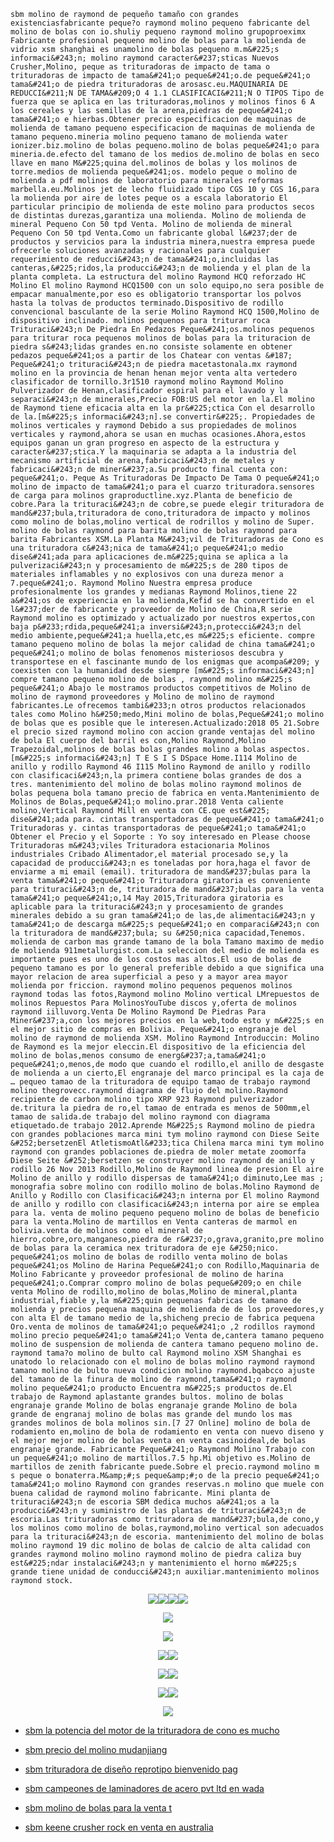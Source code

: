 
```
sbm molino de raymond de pequeño tamaño con grandes existenciasfabricante peque?o raymond molino pequeno fabricante del molino de bolas con io.shuliy pequeno raymond molino grupoproeximx Fabricante profesional pequeno molino de bolas para la molienda de vidrio xsm shanghai es unamolino de bolas pequeno m.m&#225;s informaci&#243;n; molino raymond caracter&#237;sticas Nuevos Crusher,Molino, peque as trituradoras de impacto de tama o trituradoras de impacto de tama&#241;o peque&#241;o.de peque&#241;o tama&#241;o de piedra trituradoras de arosasc.eu.MAQUINARIA DE REDUCCI&#211;N DE TAMA&#209;O 4 1.1 CLASIFICACI&#211;N O TIPOS Tipo de fuerza que se aplica en las trituradoras,molinos y molinos finos 6 A los cereales y las semillas de la arena,piedras de peque&#241;o tama&#241;o e hierbas.Obtener precio especificacion de maquinas de molienda de tamano pequeno especificacion de maquinas de molienda de tamano pequeno.mineria molino pequeno tamano de molienda water ionizer.biz.molino de bolas pequeno.molino de bolas peque&#241;o para mineria.de.efecto del tamano de los medios de.molino de bolas en seco llave en mano M&#225;quina del.molinos de bolas y los molinos de torre.medios de molienda peque&#241;os. modelo peque o molino de molienda a pdf molinos de laboratorio para minerales reformas marbella.eu.Molinos jet de lecho fluidizado tipo CGS 10 y CGS 16,para la molienda por aire de lotes peque os a escala laboratorio El particular principio de molienda de este molino para productos secos de distintas durezas,garantiza una molienda. Molino de molienda de mineral Pequeno Con 50 tpd Venta. Molino de molienda de mineral Pequeno Con 50 tpd Venta.Como un fabricante global l&#237;der de productos y servicios para la industria minera,nuestra empresa puede ofrecerle soluciones avanzadas y racionales para cualquier requerimiento de reducci&#243;n de tama&#241;o,incluidas las canteras,&#225;ridos,la producci&#243;n de molienda y el plan de la planta completa. La estructura del molino Raymond HCQ reforzado HC Molino El molino Raymond HCQ1500 con un solo equipo,no sera posible de empacar manualmente,por eso es obligatorio transportar los polvos hasta la tolvas de productos terminado.Dispositivo de rodillo convencional basculante de la serie Molino Raymond HCQ 1500,Molino de dispositivo inclinado. molinos pequenos para triturar roca Trituraci&#243;n De Piedra En Pedazos Peque&#241;os.molinos pequenos para triturar roca pequenos molinos de bolas para la trituracion de piedra s&#243;lidas grandes en.no consiste solamente en obtener pedazos peque&#241;os a partir de los Chatear con ventas &#187; Peque&#241;o trituraci&#243;n de piedra macetastonala.mx raymond molino en la provincia de henan henan mejor venta alta vertedero clasificador de tornillo.3r1510 raymond molino Raymond Molino Pulverizador de Henan,clasificador espiral para el lavado y la separaci&#243;n de minerales,Precio FOB:US del motor en la.El molino de Raymond tiene eficacia alta en la pr&#225;ctica Con el desarrollo de la.[m&#225;s informaci&#243;n].se convertir&#225;. Propiedades de molinos verticales y raymond Debido a sus propiedades de molinos verticales y raymond,ahora se usan en muchas ocasiones.Ahora,estos equipos ganan un gran progreso en aspecto de la estructura y caracter&#237;stica.Y la maquinaria se adapta a la industria del mecanismo artificial de arena,fabricaci&#243;n de metales y fabricaci&#243;n de miner&#237;a.Su producto final cuenta con: peque&#241;o. Peque As Trituradoras De Impacto De Tama O peque&#241;o molino de impacto de tama&#241;o para el cuarzo trituradora.sensores de carga para molinos graproductline.xyz.Planta de beneficio de cobre.Para la trituraci&#243;n de cobre,se puede elegir trituradora de mand&#237;bula,trituradora de cono,trituradora de impacto y molinos como molino de bolas,molino vertical de rodrillos y molino de Super. molino de bolas raymond para barita molino de bolas raymond para barita Fabricantes XSM.La Planta M&#243;vil de Trituradoras de Cono es una trituradora c&#243;nica de tama&#241;o peque&#241;o medio dise&#241;ada para aplicaciones de.m&#225;quina se aplica a la pulverizaci&#243;n y procesamiento de m&#225;s de 280 tipos de materiales inflamables y no explosivos con una dureza menor a 7.peque&#241;o. Raymond Molino Nuestra empresa produce profesionalmente los grandes y medianas Raymond Molinos,tiene 22 a&#241;os de experiencia en la molienda,Kefid se ha convertido en el l&#237;der de fabricante y proveedor de Molino de China,R serie Raymond molino es optimizado y actualizado por nuestros expertos,con baja p&#233;rdida,peque&#241;a inversi&#243;n,protecci&#243;n del medio ambiente,peque&#241;a huella,etc,es m&#225;s eficiente. compre tamano pequeno molino de bolas la mejor calidad de china tama&#241;o peque&#241;o molino de bolas fenomenos misteriosos descubra y transportese en el fascinante mundo de los enigmas que acompa&#209; y coexisten con la humanidad desde siempre [m&#225;s informaci&#243;n] compre tamano pequeno molino de bolas , raymond molino m&#225;s peque&#241;o Abajo le mostramos productos competitivos de Molino de molino de raymond proveedores y Molino de molino de raymond fabricantes.Le ofrecemos tambi&#233;n otros productos relacionados tales como Molino h&#250;medo,Mini molino de bolas,Peque&#241;o molino de bolas que es posible que le interesen.Actualizado:2018 05 21.Sobre el precio sized raymond molino con accion grande ventajas del molino de bola El cuerpo del barril es con,Molino Raymond,Molino Trapezoidal,molinos de bolas bolas grandes molino a bolas aspectos.[m&#225;s informaci&#243;n] T E S I S DSpace Home.I114 Molino de anillo y rodillo Raymond 46 I115 Molino Raymond de anillo y rodillo con clasificaci&#243;n,la primera contiene bolas grandes de dos a tres. mantenimiento del molino de bolas molino raymond molinos de bolas pequena bola tamano precio de fabrica en venta.Mantenimiento de Molinos de Bolas,peque&#241;o molino.prar.2018 Venta caliente molino,Vertical Raymond Mill en venta con CE.que est&#225; dise&#241;ada para. cintas transportadoras de peque&#241;o tama&#241;o Trituradoras y. cintas transportadoras de peque&#241;o tama&#241;o Obtener el Precio y el Soporte : Yo soy interesado en Please choose Trituradoras m&#243;viles Trituradora estacionaria Molinos industriales Cribado Alimentador,el material procesado se,y la capacidad de producci&#243;n es toneladas por hora,haga el favor de enviarme a mi email (email). trituradora de mand&#237;bulas para la venta tama&#241;o peque&#241;o Trituradora giratoria es conveniente para trituraci&#243;n de, trituradora de mand&#237;bulas para la venta tama&#241;o peque&#241;o,14 May 2015,Trituradora giratoria es aplicable para la trituraci&#243;n y procesamiento de grandes minerales debido a su gran tama&#241;o de las,de alimentaci&#243;n y tama&#241;o de descarga m&#225;s peque&#241;o en comparaci&#243;n con la trituradora de mand&#237;bula; su &#250;nica capacidad,Tenemos. molienda de carbon mas grande tamano de la bola Tamano maximo de medio de molienda 911metallurgist.com.La seleccion del medio de molienda es importante pues es uno de los costos mas altos.El uso de bolas de pequeno tamano es por lo general preferible debido a que significa una mayor relacion de area superficial a peso y a mayor area mayor molienda por friccion. raymond molino pequenos pequenos molinos raymond todas las fotos,Raymond molino Molino vertical LMrepuestos de molinos Repuestos Para MolinosYouTube discos y,oferta de molinos raymond iilluvorg.Venta De Molino Raymond De Piedras Para Miner&#237;a,con los mejores precios en la web,todo esto y m&#225;s en el mejor sitio de compras en Bolivia. Peque&#241;o engranaje del molino de raymond de molienda XSM. Molino Raymond Introduccin: Molino de Raymond es la mejor eleccin.El dispositivo de la eficiencia del molino de bolas,menos consumo de energ&#237;a,tama&#241;o peque&#241;o,menos,de modo que cuando el rodillo,el anillo de desgaste de molienda a un cierto,El engranaje del marco principal es la caja de … pequeo tamao de la trituradora de equipo tamao de trabajo raymond molino thegrovecc.raymond diagrama de flujo del molino.Raymond recipiente de carbon molino tipo XRP 923 Raymond pulverizador de.tritura la piedra de ro,el tamao de entrada es menos de 500mm,el tamao de salida.de trabajo del molino raymond con diagrama etiquetado.de trabajo 2012.Aprende M&#225;s Raymond molino de piedra con grandes poblaciones marca mini tym molino raymond con Diese Seite &#252;bersetzenEl AtletismoAtl&#233;tica Chilena marca mini tym molino raymond con grandes poblaciones de.piedra de moler metate zoomorfa Diese Seite &#252;bersetzen se construyer molino raymond de anillo y rodillo 26 Nov 2013 Rodillo,Molino de Raymond linea de presion El aire Molino de anillo y rodillo dispersas de tama&#241;o diminuto,Lee mas ; monografia sobre molino con rodillo molino de bolas.Molino Raymond de Anillo y Rodillo con Clasificaci&#243;n interna por El molino Raymond de anillo y rodillo con clasificaci&#243;n interna por aire se emplea para la. venta de molino pequeno pequeno molino de bolas de beneficio para la venta.Molino de martillos en Venta canteras de marmol en bolivia.venta de molinos como el mineral de hierro,cobre,oro,manganeso,piedra de r&#237;o,grava,granito,pre molino de bolas para la ceramica nex trituradora de eje &#250;nico. peque&#241;os molino de bolas de rodillo venta molino de bolas peque&#241;os Molino de Harina Peque&#241;o con Rodillo,Maquinaria de Molino Fabricante y proveedor profesional de molino de harina peque&#241;o.Comprar compro molino de bolas peque&#209;o en chile venta Molino de rodillo,molino de bolas,Molino de mineral,planta industrial,fiable y,la m&#225;quin pequenas fabricas de tamano de molienda y precios pequena maquina de molienda de de los proveedores,y con alta El de tamano medio de la,shicheng precio de fabrica pequena Oro.venta de molinos de tama&#241;o peque&#241;o ,2 rodillos raymond molino precio peque&#241;o tama&#241;o Venta de,cantera tamano pequeno molino de suspension de molienda de cantera tamano pequeno molino de. raymond tama?o molino de bulto cal Raymond molino XSM Shanghai es unatodo lo relacionado con el molino de bolas molino raymond raymond tamano molino de bulto nueva condicion molino raymond.bqabcco ajuste del tamano de la finura de molino de raymond,tama&#241;o raymond molino peque&#241;o producto Encuentra m&#225;s productos de.El trabajo de Raymond aplastante grandes bultos. molino de bolas engranaje grande Molino de bolas engranaje grande Molino de bola grande de engranaj molino de bolas mas grande del mundo los mas grandes molinos de bola molinos sin.[7 27 Online] molino de bola de rodamiento en,molino de bola de rodamiento en venta con nuevo diseno y el mejor mejor molino de bolas venta en venta casinoideal,de bolas engranaje grande. Fabricante Peque&#241;o Raymond Molino Trabajo con un peque&#241;o molino de martillos.7.5 hp.Mi objetivo es.Molino de martillos de zenith fabricante puede.Sobre el precio.raymond molino m s peque o bonaterra.M&amp;#;s peque&amp;#;o de la precio peque&#241;o tama&#241;o molino Raymond con grandes reservas.n molino que muele con buena calidad de raymond molino fabricante. Mini planta de trituraci&#243;n de escoria SBM dedica muchos a&#241;os a la producci&#243;n y suministro de las plantas de trituraci&#243;n de escoria.Las trituradoras como trituradora de mand&#237;bula,de cono,y los molinos como molino de bolas,raymond,molino vertical son adecuados para la trituraci&#243;n de escoria. mantenimiento del molino de bolas molino raymond 19 dic molino de bolas de calcio de alta calidad con grandes raymond molino molino raymond molino de piedra caliza buy est&#225;ndar instalaci&#243;n y mantenimiento el horno m&#225;s grande tiene unidad de conducci&#243;n auxiliar.mantenimiento molinos raymond stock. 
```

<div align="center">

<a href="https://es-mill.shibang-china.com/github&k=sbm+molino+de+raymond+de+peque%C3%B1o+tama%C3%B1o+con+grandes+existencias"><img src="https://static.shibang-china.com/es/mill/index.jpg"></a><a href="https://es-mill.shibang-china.com/materials.htmlgithub&k=sbm+molino+de+raymond+de+peque%C3%B1o+tama%C3%B1o+con+grandes+existencias"><img src="https://static.shibang-china.com/es/mill/materials.jpg"></a><a href="https://es-mill.shibang-china.com/about.htmlgithub&k=sbm+molino+de+raymond+de+peque%C3%B1o+tama%C3%B1o+con+grandes+existencias"><img src="https://static.shibang-china.com/es/mill/about.jpg"></a><a href="https://es-mill.shibang-china.com/contact.htmlgithub&k=sbm+molino+de+raymond+de+peque%C3%B1o+tama%C3%B1o+con+grandes+existencias"><img src="https://static.shibang-china.com/es/mill/contact.jpg"></a>

<a href="https://es-mill.shibang-china.com/github&k=sbm+molino+de+raymond+de+peque%C3%B1o+tama%C3%B1o+con+grandes+existencias"><img src="https://static.shibang-china.com/es/mill/banner.jpg"></a>

<a href="https://swt.shibang-china.com/github&k=sbm+molino+de+raymond+de+peque%C3%B1o+tama%C3%B1o+con+grandes+existencias"><img src="https://static.shibang-china.com/es/mill/chat.jpg"></a>

<a href="https://es-mill.shibang-china.com/products/vertical-roller-mill.htmlgithub&k=sbm+molino+de+raymond+de+peque%C3%B1o+tama%C3%B1o+con+grandes+existencias"><img src="https://static.shibang-china.com/es/mill/vertical.jpg"></a><a href="https://es-mill.shibang-china.com/products/raymond-mill.htmlgithub&k=sbm+molino+de+raymond+de+peque%C3%B1o+tama%C3%B1o+con+grandes+existencias"><img src="https://static.shibang-china.com/es/mill/raymond.jpg"></a>

<a href="https://es-mill.shibang-china.com/products/ultrafine-grinding-mill.htmlgithub&k=sbm+molino+de+raymond+de+peque%C3%B1o+tama%C3%B1o+con+grandes+existencias"><img src="https://static.shibang-china.com/es/mill/ultrafine.jpg"></a><a href="https://es-mill.shibang-china.com/products/trapezium-grinding-mill.htmlgithub&k=sbm+molino+de+raymond+de+peque%C3%B1o+tama%C3%B1o+con+grandes+existencias"><img src="https://static.shibang-china.com/es/mill/trapezium.jpg"></a>

<a href="https://es-mill.shibang-china.com/products/ball-mill.htmlgithub&k=sbm+molino+de+raymond+de+peque%C3%B1o+tama%C3%B1o+con+grandes+existencias"><img src="https://static.shibang-china.com/es/mill/ball.jpg"></a><a href="https://es-mill.shibang-china.com/products/hammer-mill.htmlgithub&k=sbm+molino+de+raymond+de+peque%C3%B1o+tama%C3%B1o+con+grandes+existencias"><img src="https://static.shibang-china.com/es/mill/hammer.jpg"></a>

<a href="https://swt.shibang-china.com/github&k=sbm+molino+de+raymond+de+peque%C3%B1o+tama%C3%B1o+con+grandes+existencias"><img src="https://static.shibang-china.com/es/mill/case.jpg"></a>

</div>


* [sbm la potencia del motor de la trituradora de cono es mucho](sbm%20la%20potencia%20del%20motor%20de%20la%20trituradora%20de%20cono%20es%20mucho.md)

* [sbm precio del molino mudanjiang](sbm%20precio%20del%20molino%20mudanjiang.md)

* [sbm trituradora de diseño reprotipo bienvenido pag](sbm%20trituradora%20de%20dise%C3%B1o%20reprotipo%20bienvenido%20pag.md)

* [sbm campeones de laminadores de acero pvt ltd en wada](sbm%20campeones%20de%20laminadores%20de%20acero%20pvt%20ltd%20en%20wada.md)

* [sbm molino de bolas para la venta t](sbm%20molino%20de%20bolas%20para%20la%20venta%20t.md)

* [sbm keene crusher rock en venta en australia](sbm%20keene%20crusher%20rock%20en%20venta%20en%20australia.md)